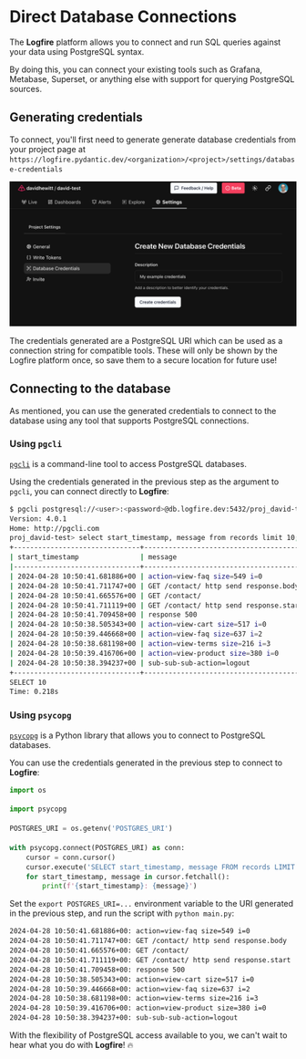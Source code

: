 # Direct Database Connections

The **Logfire** platform allows you to connect and run SQL queries against your data using PostgreSQL syntax.

By doing this, you can connect your existing tools such as Grafana, Metabase, Superset, or anything else with support for querying PostgreSQL sources.

## Generating credentials

To connect, you'll first need to generate generate database credentials from your project page at `https://logfire.pydantic.dev/<organization>/<project>/settings/database-credentials`

![Creating database credentials](../../images/guide/direct-connect-credentials.png)

The credentials generated are a PostgreSQL URI which can be used as a connection string for compatible tools. These will only be shown by the Logfire platform once, so save them to a secure location for future use!

## Connecting to the database

As mentioned, you can use the generated credentials to connect to the database using any tool that supports PostgreSQL connections.

### Using `pgcli`

[`pgcli`](https://www.pgcli.com/) is a command-line tool to access PostgreSQL databases.

Using the credentials generated in the previous step as the argument to `pgcli`, you can connect directly to **Logfire**:

```bash
$ pgcli postgresql://<user>:<password>@db.logfire.dev:5432/proj_david-test  # REDACTED
Version: 4.0.1
Home: http://pgcli.com
proj_david-test> select start_timestamp, message from records limit 10;
+-------------------------------+----------------------------------------+
| start_timestamp               | message                                |
|-------------------------------+----------------------------------------|
| 2024-04-28 10:50:41.681886+00 | action=view-faq size=549 i=0           |
| 2024-04-28 10:50:41.711747+00 | GET /contact/ http send response.body  |
| 2024-04-28 10:50:41.665576+00 | GET /contact/                          |
| 2024-04-28 10:50:41.711119+00 | GET /contact/ http send response.start |
| 2024-04-28 10:50:41.709458+00 | response 500                           |
| 2024-04-28 10:50:38.505343+00 | action=view-cart size=517 i=0          |
| 2024-04-28 10:50:39.446668+00 | action=view-faq size=637 i=2           |
| 2024-04-28 10:50:38.681198+00 | action=view-terms size=216 i=3         |
| 2024-04-28 10:50:39.416706+00 | action=view-product size=380 i=0       |
| 2024-04-28 10:50:38.394237+00 | sub-sub-sub-action=logout              |
+-------------------------------+----------------------------------------+
SELECT 10
Time: 0.218s
```

### Using `psycopg`

[`psycopg`](https://www.psycopg.org/) is a Python library that allows you to connect to PostgreSQL databases.

You can use the credentials generated in the previous step to connect to **Logfire**:

```python title='main.py'
import os

import psycopg

POSTGRES_URI = os.getenv('POSTGRES_URI')

with psycopg.connect(POSTGRES_URI) as conn:
    cursor = conn.cursor()
    cursor.execute('SELECT start_timestamp, message FROM records LIMIT 10')
    for start_timestamp, message in cursor.fetchall():
        print(f'{start_timestamp}: {message}')
```

Set the `export POSTGRES_URI=...` environment variable to the URI generated in the previous step, and run the
script with `python main.py`:

```bash
2024-04-28 10:50:41.681886+00: action=view-faq size=549 i=0
2024-04-28 10:50:41.711747+00: GET /contact/ http send response.body
2024-04-28 10:50:41.665576+00: GET /contact/
2024-04-28 10:50:41.711119+00: GET /contact/ http send response.start
2024-04-28 10:50:41.709458+00: response 500
2024-04-28 10:50:38.505343+00: action=view-cart size=517 i=0
2024-04-28 10:50:39.446668+00: action=view-faq size=637 i=2
2024-04-28 10:50:38.681198+00: action=view-terms size=216 i=3
2024-04-28 10:50:39.416706+00: action=view-product size=380 i=0
2024-04-28 10:50:38.394237+00: sub-sub-sub-action=logout
```

With the flexibility of PostgreSQL access available to you, we can't wait to hear what you do with **Logfire**! :fire:

